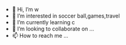 - 👋 Hi, I’m w
- 👀 I’m interested in soccer ball,games,travel
- 🌱 I’m currently learning c
- 💞️ I’m looking to collaborate on ...
- 📫 How to reach me ...

<!---
wxcleanner/wxcleanner is a ✨ special ✨ repository because its `README.md` (this file) appears on your GitHub profile.
You can click the Preview link to take a look at your changes.
--->

